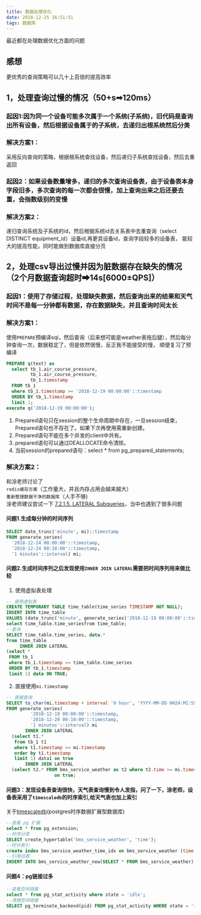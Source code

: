```yaml
---
title: 数据处理优化
date: 2018-12-25 16:51:51
tags: 数据库
---
```


最近都在处理数据优化方面的问题
## 感想
更优秀的查询策略可以几十上百倍的提高效率
## 1，处理查询过慢的情况（50+s➡120ms）
### 起因1:因为同一个设备可能多次属于一个系统(子系统)，旧代码是查询出所有设备，然后根据设备属于的子系统，去递归出根系统然后分类
### 解决方案1：
采用反向查询的策略，根据根系统查找设备，然后递归子系统查找设备，然后去重返回
### 起因2：如果设备数量增多，递归的多次查询设备表，由于设备表本身字段旧多，多次查询的每一次都会很慢，加上查询出来之后还要去重，会指数级别的变慢
### 解决方案2：
递归查询系统及子系统的id，然后根据系统id去关系表中去重查询（select DISTINCT equipment_id）设备id,再更具设备id，查询字段较多的设备表，
能较大的提高性能，同时能做到数据库直接分页
## 2，处理csv导出过慢并因为脏数据存在缺失的情况（2个月数据查询超时➡14s[6000±QPS]）  
### 起因1：使用了存储过程，处理缺失数据，然后查询出来的结果和天气时间不是每一分钟都有数据，存在数据缺失，并且查询时间太长
### 解决方案1：
使用`PREPARE`预编译sql，然后查询（后来想可能是weather表拖后腿），然后每分钟查询一次，数据稳定了，但是依然很慢，反正我不能接受的慢，
顺便复习了预编译
```sql
PREPARE q(text) as
  select tb_1.air_course_pressure,
         tb_1.air_course_pressure,
         tb_1.timestamp
  FROM tb_1
  where tb_1.timestamp >= '2018-12-19 00:00:00'::timestamp
  ORDER BY tb_1.timestamp
  limit 1;
execute q('2018-12-19 00:00:00');
```
1. Prepared语句只在session的整个生命周期中存在，一旦session结束，Prepared语句也不存在了。如果下次再使用需重新创建。
2. Prepared语句不能在多个并发的client中共有。
3. prepared语句可以通过DEALLOCATE命令清除。
4. 当前session的prepared语句：select * from pg_prepared_statements;  
### 解决方案2：
和涂老师讨论了  
`redis缓存方案`（工作量大，并且内存占用会越来越大）  
`重新整理数据干净的数据库`（人手不够)  
涂老师建议尝试一下  [7.2.1.5. LATERAL Subqueries](https://www.postgresql.org/docs/current/queries-table-expressions.html)，当中也遇到了很多问题
#### 问题1.生成每分钟的时间序列
```sql
SELECT date_trunc('minute', mi)::timestamp
FROM generate_series(
  '2018-12-24 00:00:00'::timestamp,
  '2018-12-24 00:10:00'::timestamp,
  '1 minutes'::interval) mi;
```
#### 问题2.生成时间序列之后发现使用`INNER JOIN LATERAL`需要把时间序列用来做比较
1. 使用虚拟表处理
  ```sql
-- 使用虚拟表
CREATE TEMPORARY TABLE time_table(time_series TIMESTAMP NOT NULL);
INSERT INTO time_table
VALUES (date_trunc('minute', generate_series('2018-12-19 00:00:00'::timestamp, '2018-12-20 00:10:00'::timestamp,'1 minutes'::interval)));
select time_table.time_seriesfrom time_table;
--查询
SELECT time_table.time_series, data.*
from time_table
       INNER JOIN LATERAL
  (select *
   FROM tb_1
   where tb_1.timestamp >= time_table.time_series
   ORDER BY tb_1.timestamp
   limit 1) data ON TRUE;
```  
2. 直接使用`mi.timestamp`
```sql
-- 直接查询
SELECT to_char(mi.timestamp + interval '8 hour', 'YYYY-MM-DD HH24:MI:SS'),data1.*,data2.*
FROM generate_series(
         '2018-12-19 00:00:00'::timestamp,
         '2018-12-20 00:10:00'::timestamp,
         '1 minutes'::interval) mi
       INNER JOIN LATERAL
  (select t1.*
   from tb_1 t1
   where t1.timestamp >= mi.timestamp
   order by t1.timestamp
   limit 1) data1 on true
       INNER JOIN LATERAL
  (select t2.* FROM bms_service_weather as t2 where t2.time >= mi.timestamp order by t2.time limit 1) data2
                  on true;
```
#### 问题3：发现设备表查询很快，天气表查询慢到令人发指，问了一下，涂老师，设备表采用了`timescaledb`的时序索引,给天气表也加上索引
关于[timescaledb](https://yq.aliyun.com/articles/73537)(postgres时序数据扩展型数据库) 
```sql
--查看 pg 扩展
select * from pg_extension;
--时序分表
SELECT create_hypertable('bms_service_weather', 'time');
--时许索引
create index bms_service_weather_time_idx on bms_service_weather (time desc);
--引用旧表
INSERT INTO bms_service_weather_new(SELECT * FROM bms_service_weather);
```
#### 问题4：pg链接过多
```sql
--查看空闲链接
select * from pg_stat_activity where state = 'idle';
--清理空闲链接
SELECT pg_terminate_backend(pid) FROM pg_stat_activity WHERE state = 'idle';
```